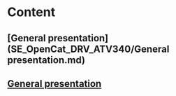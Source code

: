 # Content

## [General presentation] (SE_OpenCat_DRV_ATV340/General presentation.md)
## [General presentation](full_tacos/baja_fish_tacos.md)
